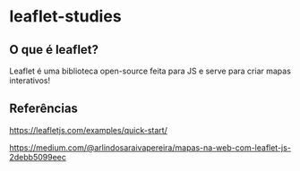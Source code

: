 # leaflet-studies

## O que é leaflet?
Leaflet é uma biblioteca open-source feita para JS e serve para criar mapas interativos!


## Referências 
https://leafletjs.com/examples/quick-start/

https://medium.com/@arlindosaraivapereira/mapas-na-web-com-leaflet-js-2debb5099eec
